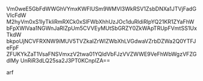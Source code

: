 Vm0weE5GbFdWWGhVYmxKWFlUSm9WMVl3WkRSV1ZsbDNXa1JTVjFadGVIcFdW
M2hyVm0xS1IyTkliRmRXCk0xSlFWbXhhUzJOc1duRldiRlpYQ21KR1ZYaFhW
bFpXWlVaa1NGWnJaRlZpUm5CVVEyMUtSbGRZY0ZkWApTRUpFVmtSS1UxTkdW
bkpoUjNCVFRXNW9iMUV5TVZkalZrWlZWbXhLVGdwaVZrbDZWa2Q0YTFJeFpF
ZFUKYkZaT1VsaFNSVmxzV2twa01YQldVbFJzVVZWWE9VeFhWbWgzVFZGdlMy
UnRiR3dLQ25sa2J3PT0KCnplZA==

arf